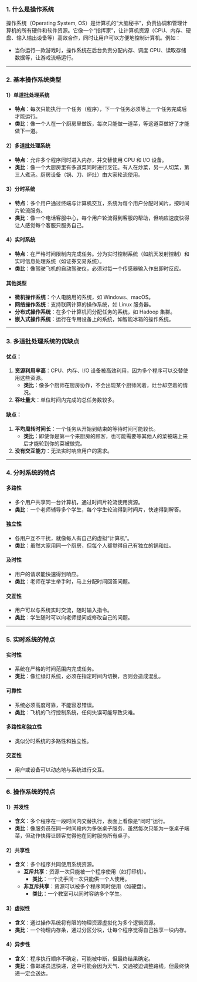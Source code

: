 ### **1. 什么是操作系统**
操作系统（Operating System, OS）是计算机的“大脑秘书”，负责协调和管理计算机的所有硬件和软件资源。它像一个“指挥家”，让计算机资源（CPU、内存、硬盘、输入输出设备等）高效合作，同时让用户可以方便地控制计算机。例如：
- 当你运行一款游戏时，操作系统在后台负责分配内存、调度 CPU、读取存储数据等，让游戏流畅运行。

---

### **2. 基本操作系统类型**

#### **1）单道批处理系统**
- **特点**：每次只能执行一个任务（程序），下一个任务必须等上一个任务完成后才能运行。
- **类比**：像一个人在一个厨房里做饭，每次只能做一道菜，等这道菜做好了才能做下一道。

#### **2）多道批处理系统**
- **特点**：允许多个程序同时进入内存，并交替使用 CPU 和 I/O 设备。
- **类比**：像一个大厨房里有多道菜同时进行烹饪。有人在炒菜，另一人切菜，第三人煮汤。厨房设备（锅、刀、炉灶）由大家轮流使用。

#### **3）分时系统**
- **特点**：多个用户通过终端与计算机交互，系统为每个用户分配时间片，按时间片轮流服务。
- **类比**：像一个电话客服中心，每个用户轮流得到客服的帮助，但响应速度快得让人感觉每个客服只服务自己。

#### **4）实时系统**
- **特点**：在严格时间限制内完成任务。分为实时控制系统（如航天发射控制）和实时信息处理系统（如证券交易系统）。
- **类比**：像驾驶飞机的自动驾驶仪，必须对每一个传感器输入作出即时反应。

#### **其他类型**
- **微机操作系统**：个人电脑用的系统，如 Windows、macOS。
- **网络操作系统**：支持联网计算的操作系统，如 Linux 服务器。
- **分布式操作系统**：在多个计算机间分配任务的系统，如 Hadoop 集群。
- **嵌入式操作系统**：运行在专用设备上的系统，如智能冰箱的操作系统。

---

### **3. 多道批处理系统的优缺点**

#### **优点**：
1. **资源利用率高**：CPU、内存、I/O 设备被高效利用，因为多个程序可以交替使用这些资源。
   - **类比**：像多个厨师在厨房协作，不会出现某个厨师闲着，灶台却空着的情况。
2. **吞吐量大**：单位时间内完成的总任务数较多。

#### **缺点**：
1. **平均周转时间长**：一个任务从开始到结束的等待时间可能较长。
   - **类比**：即使你是第一个来厨房的顾客，也可能需要等其他人的菜被端上来后才能轮到你的菜被做完。
2. **没有交互能力**：无法实时响应用户的需求。

---

### **4. 分时系统的特点**

#### **多路性**
- 多个用户共享同一台计算机，通过时间片轮流使用资源。
- **类比**：一个老师辅导多个学生，每个学生轮流得到时间片，快速得到解答。

#### **独立性**
- 各用户互不干扰，就像每人有自己的虚拟“计算机”。
- **类比**：虽然大家用同一个厨房，但每个人都觉得自己有独立的锅和灶。

#### **及时性**
- 用户的请求能快速得到响应。
- **类比**：老师在学生举手时，马上分配时间回答问题。

#### **交互性**
- 用户可以与系统实时交流，随时输入指令。
- **类比**：学生随时可以向老师提问或修改自己的问题。

---

### **5. 实时系统的特点**

#### **实时性**
- 系统在严格的时间范围内完成任务。
- **类比**：像红绿灯系统，必须在指定时间内切换，否则会造成混乱。

#### **可靠性**
- 系统必须高度可靠，不能容忍错误。
- **类比**：飞机的飞行控制系统，任何失误可能导致灾难。

#### **多路性和独立性**
- 类似分时系统的多路性和独立性。

#### **交互性**
- 用户或设备可以动态地与系统进行交互。

---

### **6. 操作系统的特点**

#### **1）并发性**
- **含义**：多个程序在一段时间内交替执行，表面上看像是“同时”运行。
- **类比**：像服务员在同一时间段内为多张桌子服务，虽然每次只能为一张桌子端菜，但动作快得让顾客觉得他在同时服务所有桌子。

#### **2）共享性**
- **含义**：多个程序共同使用系统资源。
   - **互斥共享**：资源一次只能被一个程序使用（如打印机）。
     - **类比**：一个洗手间一次只能供一个人使用。
   - **非互斥共享**：资源可以被多个程序同时使用（如硬盘）。
     - **类比**：一个教室可以同时容纳多个学生。

#### **3）虚拟性**
- **含义**：通过操作系统将有限的物理资源虚拟化为多个逻辑资源。
- **类比**：一个物理内存条，通过分区分块，让每个程序觉得自己独享一块内存。

#### **4）异步性**
- **含义**：程序执行顺序不确定，可能被中断，但最终结果确定。
- **类比**：像邮递员送快递，途中可能会因为天气、交通被迫调整路线，但最终快递一定会送达。
